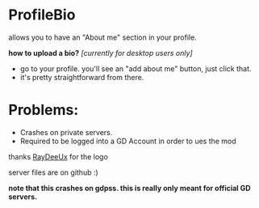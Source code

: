 # ProfileBio
allows you to have an "About me" section in your profile.

**how to upload a bio?**
*[currently for desktop users only]*
- go to your profile. you'll see an "add about me" button, just click that.
- it's pretty straightforward from there.

# Problems:
- Crashes on private servers.
- Required to be logged into a GD Account in order to ues the mod

thanks [RayDeeUx](user:1941705) for the logo

server files are on github :)

**note that this crashes on gdpss. this is really only meant for official GD servers.**
